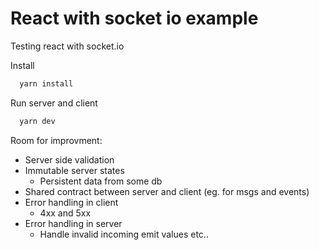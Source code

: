 # React with socket io example

Testing react with socket.io

Install
```sh
  yarn install
```

Run server and client
```sh
  yarn dev
```

Room for improvment:
- Server side validation
- Immutable server states
  - Persistent data from some db
- Shared contract between server and client (eg. for msgs and events)
- Error handling in client
  - 4xx and 5xx
- Error handling in server 
  - Handle invalid incoming emit values etc..

